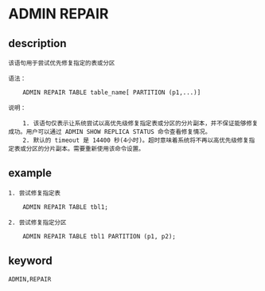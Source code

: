 # ADMIN REPAIR
## description

    该语句用于尝试优先修复指定的表或分区

    语法：

        ADMIN REPAIR TABLE table_name[ PARTITION (p1,...)]

    说明：

        1. 该语句仅表示让系统尝试以高优先级修复指定表或分区的分片副本，并不保证能够修复成功。用户可以通过 ADMIN SHOW REPLICA STATUS 命令查看修复情况。
        2. 默认的 timeout 是 14400 秒(4小时)。超时意味着系统将不再以高优先级修复指定表或分区的分片副本。需要重新使用该命令设置。

## example

    1. 尝试修复指定表

        ADMIN REPAIR TABLE tbl1;

    2. 尝试修复指定分区

        ADMIN REPAIR TABLE tbl1 PARTITION (p1, p2);
        
## keyword
    ADMIN,REPAIR

